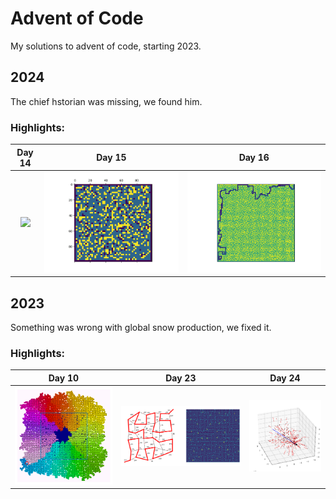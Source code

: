 # Advent of Code

My solutions to advent of code, starting 2023.

## 2024

The chief hstorian was missing, we found him.

### Highlights:

Day 14 | Day 15 | Day 16
:----------:|:----------:|:----------:
![](2024/images/14.gif)|![](2024/images/15.gif)|![](2024/images/16.png)

## 2023

Something was wrong with global snow production, we fixed it.

### Highlights:

Day 10 | Day 23 | Day 24
:----------:|:-:|:-------------------------:
![](2023/images/10.png)|![](2023/images/23.png)|![](2023/images/24.png)